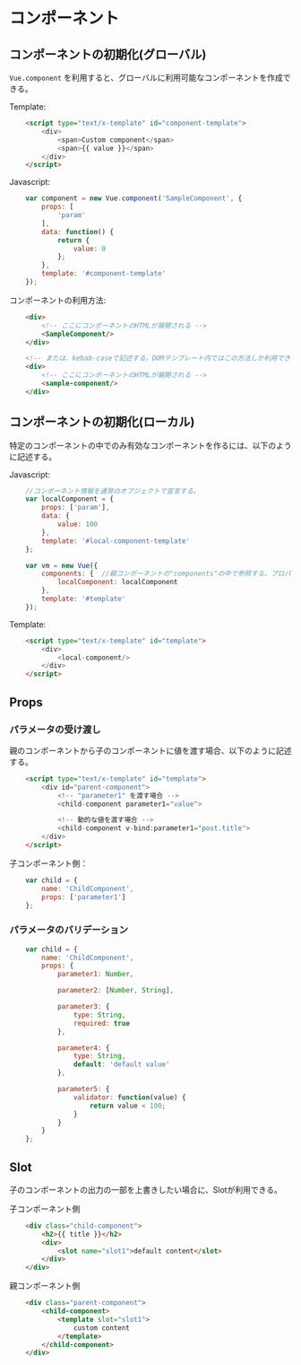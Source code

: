 # コンポーネント

## コンポーネントの初期化(グローバル)
`Vue.component` を利用すると、グローバルに利用可能なコンポーネントを作成できる。

Template:

``` html
    <script type="text/x-template" id="component-template">
        <div>
            <span>Custom component</span>
            <span>{{ value }}</span>
        </div>
    </script>
```

Javascript:

``` js
    var component = new Vue.component('SampleComponent', {
        props: [
            'param'
        ],
        data: function() {
            return {
                value: 0
            };
        },
        template: '#component-template'
    });
```

コンポーネントの利用方法:

``` html
    <div>
        <!-- ここにコンポーネントのHTMLが展開される -->
        <SampleComponent/>
    </div>

    <!-- または、kebab-caseで記述する。DOMテンプレート内ではこの方法しか利用できない -->
    <div>
        <!-- ここにコンポーネントのHTMLが展開される -->
        <sample-component/>
    </div>
```

## コンポーネントの初期化(ローカル)
特定のコンポーネントの中でのみ有効なコンポーネントを作るには、以下のように記述する。

Javascript:

``` js
    //コンポーネント情報を通常のオブジェクトで宣言する。
    var localComponent = {
        props: ['param'],
        data: {
            value: 100
        },
        template: '#local-component-template'
    };

    var vm = new Vue({
        components: {  //親コンポーネントの"components"の中で参照する。プロパティ名がコンポーネント名になる
            localComponent: localComponent
        },
        template: '#template'
    });
```

Template:

``` html
    <script type="text/x-template" id="template">
        <div>
            <local-component/>
        </div>
    </script>
```

## Props

### パラメータの受け渡し
親のコンポーネントから子のコンポーネントに値を渡す場合、以下のように記述する。

``` html
    <script type="text/x-template" id="template">
        <div id="parent-component">
            <!-- "parameter1" を渡す場合 -->
            <child-component parameter1="value">

            <!-- 動的な値を渡す場合 -->
            <child-component v-bind:parameter1="post.title">
        </div>
    </script>
```

子コンポーネント側：

``` js
    var child = {
        name: 'ChildComponent',
        props: ['parameter1']
    };
```

### パラメータのバリデーション

``` js
    var child = {
        name: 'ChildComponent',
        props: {
            parameter1: Number,

            parameter2: [Number, String],

            parameter3: {
                type: String,
                required: true
            },

            parameter4: {
                type: String,
                default: 'default value'
            },

            parameter5: {
                validator: function(value) {
                    return value < 100;
                }
            }
        }
    };
```

## Slot
子のコンポーネントの出力の一部を上書きしたい場合に、Slotが利用できる。

子コンポーネント側

``` html
    <div class="child-component">
        <h2>{{ title }}</h2>
        <div>
            <slot name="slot1">default content</slot>
        </div>
    </div>
```

親コンポーネント側

``` html
    <div class="parent-component">
        <child-component>
            <template slot="slot1">
                custom content
            </template>
        </child-component>
    </div>
```
